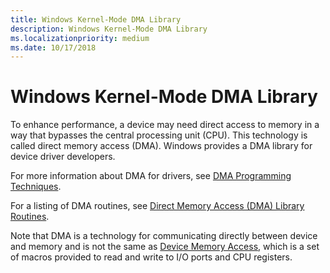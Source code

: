 ```yaml
---
title: Windows Kernel-Mode DMA Library
description: Windows Kernel-Mode DMA Library
ms.localizationpriority: medium
ms.date: 10/17/2018
---
```


# Windows Kernel-Mode DMA Library


To enhance performance, a device may need direct access to memory in a way that bypasses the central processing unit (CPU). This technology is called direct memory access (DMA). Windows provides a DMA library for device driver developers.

For more information about DMA for drivers, see [DMA Programming Techniques](dma-programming-techniques.md).

For a listing of DMA routines, see [Direct Memory Access (DMA) Library Routines](/windows-hardware/drivers/ddi/_kernel/#dma).

Note that DMA is a technology for communicating directly between device and memory and is not the same as [Device Memory Access](/windows-hardware/drivers/ddi/_kernel/#device-memory-access), which is a set of macros provided to read and write to I/O ports and CPU registers.

 

